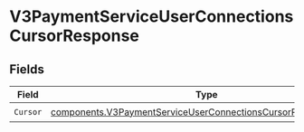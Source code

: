 # V3PaymentServiceUserConnectionsCursorResponse


## Fields

| Field                                                                                                                                            | Type                                                                                                                                             | Required                                                                                                                                         | Description                                                                                                                                      |
| ------------------------------------------------------------------------------------------------------------------------------------------------ | ------------------------------------------------------------------------------------------------------------------------------------------------ | ------------------------------------------------------------------------------------------------------------------------------------------------ | ------------------------------------------------------------------------------------------------------------------------------------------------ |
| `Cursor`                                                                                                                                         | [components.V3PaymentServiceUserConnectionsCursorResponseCursor](../../models/components/v3paymentserviceuserconnectionscursorresponsecursor.md) | :heavy_check_mark:                                                                                                                               | N/A                                                                                                                                              |